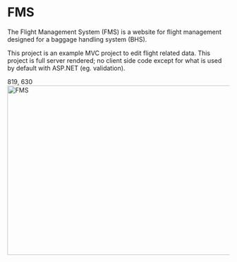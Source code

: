 # FMS
The Flight Management System (FMS) is a website for flight management designed for a baggage handling system (BHS). 

This project is an example MVC project to edit flight related data. This project is full server rendered; no client side code except for what is used by default with ASP.NET (eg. validation). 

819, 630
<img width="512" height="384" alt="FMS" src="https://github.com/user-attachments/assets/878508c6-c741-400d-b9fe-9dd01f3bff38" />
